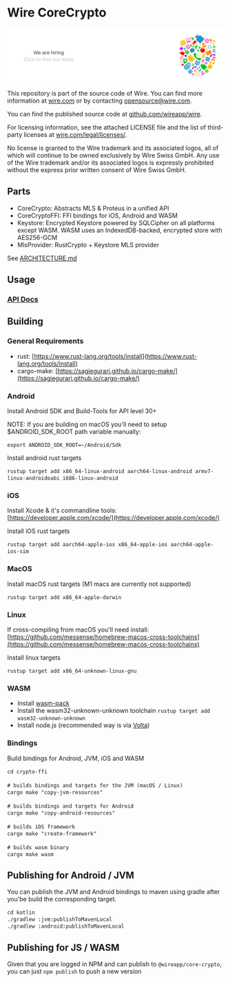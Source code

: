 # Wire CoreCrypto

[![Wire logo](https://github.com/wireapp/wire/blob/master/assets/header-small.png?raw=true)](https://wire.com/jobs/)

This repository is part of the source code of Wire. You can find more information at [wire.com](https://wire.com) or by contacting opensource@wire.com.

You can find the published source code at [github.com/wireapp/wire](https://github.com/wireapp/wire).

For licensing information, see the attached LICENSE file and the list of third-party licenses at [wire.com/legal/licenses/](https://wire.com/legal/licenses/).

No license is granted to the Wire trademark and its associated logos, all of which will continue to be owned exclusively by Wire Swiss GmbH. Any use of the Wire trademark and/or its associated logos is expressly prohibited without the express prior written consent of Wire Swiss GmbH.

## Parts

* CoreCrypto: Abstracts MLS & Proteus in a unified API
* CoreCryptoFFI: FFI bindings for iOS, Android and WASM
* Keystore: Encrypted Keystore powered by SQLCipher on all platforms except WASM. WASM uses an IndexedDB-backed, encrypted store with AES256-GCM
* MlsProvider: RustCrypto + Keystore MLS provider

See [ARCHITECTURE.md](docs/ARCHITECTURE.md)

## Usage

### [API Docs](https://wireapp.github.io/core-crypto/core_crypto/)

## Building

### General Requirements

- rust: [https://www.rust-lang.org/tools/install](https://www.rust-lang.org/tools/install)
- cargo-make: [https://sagiegurari.github.io/cargo-make/](https://sagiegurari.github.io/cargo-make/)

### Android

Install Android SDK and Build-Tools for API level 30+

NOTE: If you are building on macOS you'll need to setup $ANDROID_SDK_ROOT path variable manually:
```ignore
export ANDROID_SDK_ROOT=~/Android/Sdk
```
Install android rust targets
```ignore
rustup target add x86_64-linux-android aarch64-linux-android armv7-linux-androideabi i686-linux-android
```

### iOS

Install Xcode & it's commandline tools: [https://developer.apple.com/xcode/](https://developer.apple.com/xcode/)

Install iOS rust targets

```ignore
rustup target add aarch64-apple-ios x86_64-apple-ios aarch64-apple-ios-sim
```

### MacOS

Install macOS rust targets (M1 macs are currently not supported)
```ignore
rustup target add x86_64-apple-darwin
```

### Linux

If cross-compiling from macOS you'll need install: [https://github.com/messense/homebrew-macos-cross-toolchains](https://github.com/messense/homebrew-macos-cross-toolchains)

Install linux targets

```ignore
rustup target add x86_64-unknown-linux-gnu
```

### WASM

* Install [wasm-pack](https://rustwasm.github.io/wasm-pack/)
* Install the wasm32-unknown-unknown toolchain `rustup target add wasm32-unknown-unknown`
* Install node.js (recommended way is via [Volta](https://volta.sh/))

### Bindings

Build bindings for Android, JVM, iOS and WASM

```ignore
cd crypto-ffi 

# builds bindings and targets for the JVM (macOS / Linux)
cargo make "copy-jvm-resources"

# builds bindings and targets for Android
cargo make "copy-android-resources"

# builds iOS framework
cargo make "create-framework"

# builds wasm binary
cargo make wasm
```

## Publishing for Android / JVM

You can publish the JVM and Android bindings to maven using gradle after you'be build the corresponding target.

```ignore
cd kotlin
./gradlew :jvm:publishToMavenLocal
./gradlew :android:publishToMavenLocal
```

## Publishing for JS / WASM

Given that you are logged in NPM and can publish to `@wireapp/core-crypto`, you can just `npm publish` to push a new version
